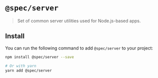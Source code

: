# `@spec/server`

> Set of common server utilities used for Node.js-based apps.

## Install

You can run the following command to add `@spec/server` to your project:

```bash
npm install @spec/server --save

# Or with yarn
yarn add @spec/server
```
